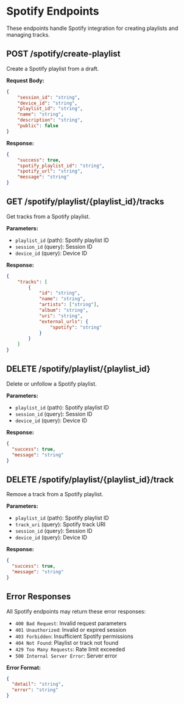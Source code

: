 # Spotify Endpoints

These endpoints handle Spotify integration for creating playlists and managing tracks.

## POST /spotify/create-playlist

Create a Spotify playlist from a draft.

**Request Body:**
```json
{
    "session_id": "string",
    "device_id": "string", 
    "playlist_id": "string",
    "name": "string",
    "description": "string",
    "public": false
}
```

**Response:**
```json
{
    "success": true,
    "spotify_playlist_id": "string",
    "spotify_url": "string",
    "message": "string"
}
```

## GET /spotify/playlist/{playlist_id}/tracks

Get tracks from a Spotify playlist.

**Parameters:**
- `playlist_id` (path): Spotify playlist ID
- `session_id` (query): Session ID
- `device_id` (query): Device ID

**Response:**
```json
{
    "tracks": [
        {
            "id": "string",
            "name": "string", 
            "artists": ["string"],
            "album": "string",
            "uri": "string",
            "external_urls": {
                "spotify": "string"
            }
        }
    ]
}
```

## DELETE /spotify/playlist/{playlist_id}

Delete or unfollow a Spotify playlist.

**Parameters:**
- `playlist_id` (path): Spotify playlist ID
- `session_id` (query): Session ID
- `device_id` (query): Device ID

**Response:**
```json
{
  "success": true,
  "message": "string"
}
```

## DELETE /spotify/playlist/{playlist_id}/track

Remove a track from a Spotify playlist.

**Parameters:**
- `playlist_id` (path): Spotify playlist ID
- `track_uri` (query): Spotify track URI
- `session_id` (query): Session ID
- `device_id` (query): Device ID

**Response:**
```json
{
  "success": true,
  "message": "string"
}
```

## Error Responses

All Spotify endpoints may return these error responses:

- `400 Bad Request`: Invalid request parameters
- `401 Unauthorized`: Invalid or expired session
- `403 Forbidden`: Insufficient Spotify permissions
- `404 Not Found`: Playlist or track not found
- `429 Too Many Requests`: Rate limit exceeded
- `500 Internal Server Error`: Server error

**Error Format:**
```json
{
  "detail": "string",
  "error": "string"
}
```
